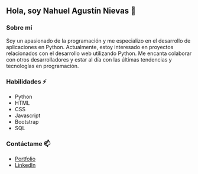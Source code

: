 ## Hola, soy Nahuel Agustín Nievas 👋


### Sobre mí



Soy un apasionado de la programación y me especializo en el desarrollo de aplicaciones en Python. Actualmente, estoy interesado en proyectos relacionados con el desarrollo web utilizando Python. Me encanta colaborar con otros desarrolladores y estar al día con las últimas tendencias y tecnologías en programación.


### Habilidades ⚡
- Python
- HTML
- CSS
- Javascript
- Bootstrap
- SQL


### Contáctame 📫
- [Portfolio](https://nahuel-agustin-nievas.github.io/Portfolio/)
- [LinkedIn](https://www.linkedin.com/in/nievasnahuel/)
















<!--
**Nahuel-Agustin-Nievas/Nahuel-Agustin-Nievas** is a ✨ _special_ ✨ repository because its `README.md` (this file) appears on your GitHub profile.

Here are some ideas to get you started:

- 🔭 I’m currently working on ...
- 🌱 I’m currently learning ...
- 👯 I’m looking to collaborate on ...
- 🤔 I’m looking for help with ...
- 💬 Ask me about ...
- 📫 How to reach me: ...
- 😄 Pronouns: ...
- ⚡ Fun fact: ...
-->


